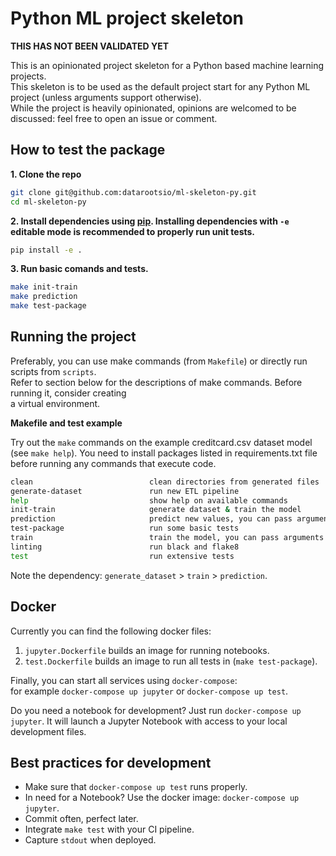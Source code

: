 # Python ML project skeleton

**THIS HAS NOT BEEN VALIDATED YET**

This is an opinionated project skeleton for a Python based machine learning projects.  
This skeleton is to be used as the default project start for any Python ML project (unless arguments support otherwise).  
While the project is heavily opinionated, opinions are welcomed to be discussed: feel free to open an issue or comment.

## How to test the package

**1. Clone the repo**

```bash
git clone git@github.com:datarootsio/ml-skeleton-py.git
cd ml-skeleton-py
```

**2. Install dependencies using [pip](https://pip.pypa.io/en/stable/installing/). Installing dependencies with `-e` 
editable mode is recommended to properly run unit tests.**

```bash
pip install -e .
```

**3. Run basic comands and tests.**

```bash
make init-train
make prediction
make test-package
```

## Running the project

Preferably, you can use make commands (from `Makefile`) or directly run scripts from `scripts`.  
Refer to section below for the descriptions of make commands. Before running it, consider creating  
a virtual environment.  

**Makefile and test example**

Try out the `make` commands on the example creditcard.csv dataset model (see `make help`).
You need to install packages listed in requirements.txt file before running any commands that execute code.

```sh
clean                          clean directories from generated files
generate-dataset               run new ETL pipeline
help                           show help on available commands
init-train                     generate dataset & train the model
prediction                     predict new values, you can pass arguments as follows: make ARGS="--foo 10 --bar 20" prediction
test-package                   run some basic tests
train                          train the model, you can pass arguments as follows: make ARGS="--foo 10 --bar 20" train
linting                        run black and flake8
test                           run extensive tests
```

Note the dependency: `generate_dataset` > `train` > `prediction`.

## Docker

Currently you can find the following docker files:  
1. `jupyter.Dockerfile` builds an image for running notebooks.  
2. `test.Dockerfile` builds an image to run all tests in (`make test-package`).

Finally, you can start all services using `docker-compose`:  
for example `docker-compose up jupyter` or `docker-compose up test`.  

Do you need a notebook for development? Just run `docker-compose up jupyter`. It will launch a Jupyter Notebook 
with access to your local development files.

## Best practices for development

- Make sure that `docker-compose up test` runs properly.  
- In need for a Notebook? Use the docker image: `docker-compose up jupyter`.
- Commit often, perfect later.
- Integrate `make test` with your CI pipeline.
- Capture `stdout` when deployed.


<!-- ## Scope

There are several things we cover using this skeleton, including:
1. predefined project structure (directories and scripts)
2. example scripts for model training, predictions, model explanation, and modeling report
3. generation of metadata used to ease model reproducibility and report generation
4. assist creation of deployable solution, e.g. using Flask, Docker etc.
5. check if the project includes necessary report files and tests (unit test coverage)
... (this list will be extended)

## Overview project structure

We want to ensure each project follows (roughly) the same structure, according to best practices:

```
.
├── data
│   ├── predictions
│   ├── raw
│   ├── staging
│   └── transformed
├── docker
├── models
│   └── metadata
├── notebooks
├── openapi
├── reports
├── scripts
├── src
│   ├── app
│   ├── etl
│   ├── helpers
│   └── model
├── tests
```

### data/

Location for data in various shapes. Directories for storing data:  
`raw` - contains original dataset, which should always be considered **immutable**.    
`staging` - data obtained after preprocessing - cleaning, merging, filtering etc.  
`transformed` - data ready for modeling (dataset containing features and label).  
`predictions` - for storing predictions calculated using the model.   

For larger projects, where it's infeasible to have project specific datasets within the project structure,  
make sure to update the configuration and connectors to reflect as much.

### models/

Location for saving serialized models. Make sure that the serialized version is of a reasonable size  
(e.g., do not include training data in the model object). For every modelm metadata will be stored in `models/metadata`.  
Metadata is very important as it should support model reproducibility and report generation.  
You can find more details on metadata description in following section.

### notebooks/

Location to save notebooks used for data and model exploration.  
Reporting notebooks are here placed by default, with default content.  
They can be exported to `reports` as HTML/PDF etc.

### openapi/

OpenAPI specs used to deploy the prediction endpoint. From the root of the project you can run `python scripts/api/py`
to deploy the prediction endpoint. Likewise you can run it using `docker-compose up api`. 
Note that `connexxion` will open a SwaggerUI at `/ui` where you can inspect the endpoint specs. 

### reports/

Location for reports and files necessary to reproduce report generation. Any format of reports can be used.  
We provide report templates as notebooks. Notebooks are chosen because users are familiar with them and  
interactivity is supported (HTML). At least explorative and delivery report are expected.  
Note that `make test` will not error if reports are not included, but will instead issue a warning.

### scripts/

Python scripts that expose functionality from `src`. The idea is that source can be freely changed, and those scripts  
should preferably stay the same, or not changed much. They can be run manually, from `Makefile`,  
but also represent example scripts that can be passed to Spark job, (e.g. with spark-submit, in case we use Spark).

### ml_skeleton_py/

This directory should contain the logic for the model (training & prediction), ETL, helpers and potential apps.  
All source code relevant to a packaged and deployable delivery should be contained in this folder.

Two scripts must exist in this directory:
1. `model/train.py` - trains the model, saves it and generates metadata
2. `model/predict.py` - calculates predictions for new data

### tests/

This directory contains the unittests by which you test your helper functions and coded logic.


## Running the project

Preferably, you can use make commands (from `Makefile`) or directly run scripts from `scripts`.  
Refer to section below for the descriptions of make commands. Before running it, consider creating  
a virtual environment.  

First install `mlmonkey` and then dependencies listed in `requirements.txt`.    
You can `pip install` `mlmonkey` directly from here: https://gitlab.com/dataroots-public/mlmonkey.git.


## Makefile and test example

Try out the `make` commands on the example iris dataset model (see `make help`).
You need to install packages listed in requirements.txt file before running any commands that execute code.

```sh
api                            start flask server, you can pass arguments as follows: make ARGS="--foo 10 --bar 20" deploy-endpoint
count-report-files             count the number of present report files
count-test-files               count the number of present test files
generate-dataset               run new ETL pipeline
help                           show help on available commands
init-train                     generate dataset & train the model
prediction                     predict new values, you can pass arguments as follows: make ARGS="--foo 10 --bar 20" prediction
spark-zip                      build the dependency zip file to submit with a spark job
test                           run extensive tests
tox                            run tox tests
train                          train the model, you can pass arguments as follows: make ARGS="--foo 10 --bar 20" train
```

Note the dependency: `generate_dataset` > `train` > `prediction`.


## Example scripts

In the `src` directory, we provide basic examples of scripts for generating features dataset,  
training, calculating predictions, and model explanations. After running the `train.py` script, model and metadata  
will be saved in the `models` directory.  

## Model metadata

After training the model, metadata are being generated, using helper methods  from `mlmonkey` package.  
For details on how metadata are generated, refer to documentation of that package.

## Deploying the API

Calling `make api` will start a Flask based API (implemented in `connexion`) which calculates predictions for new data.  
The API is defined in `scripts/api.py` and simply implements the specification in `openapi/prediction-api.yaml`.

## Report example

Within `report` directory, you can find example of modeling report, in notebook format.  
The report contains sections that should preferably exist in the report, as well as examples  
of textual content and visualizations. 


## Docker

Currently you can find the following docker files:  
1. `Dockerfile.jupyter` builds an image for running notebooks.  
2. `Dockerfile.api` builds an image for starting an API endpoint.
3. `Dockerfile.test` builds an image to run all tests in (`make test`).

Finally, you can start all services using `docker-compose`:  
for example `docker-compose up jupyter`, `docker-compose up api` or `docker-compose up test`.  

Do you need a notebook for development? Just run `docker-compose up jupyter`. It will launch a Jupyter Notebook 
with access to you local development files.

## Best practices for development

- Make sure that `make test` and/or `docker-compose up test` runs properly.  
- In need for a Notebook? Use the docker image: `docker-compose up jupyter`.
- Commit often, perfect later.
- Integrate `make test` with your CI pipeline.
- Capture `stdout` when deployed.

## Project configuration

Environment variables for the project can be specified in `.env` file,
in project root. These variables will be read by dotenv package.  
For example, you can set variables defined in `src/settings.py`, such as
`MODEL_DIR = /your/path/to/the/model/`.  

Logging can be adjusted in source init script (output location, verbosity level etc).      
Verbosity is read from environment variable `LOG_LEVEL`, and use `WARNING` if such variable is not defined.  

## Spark

See the Makefile for some logic to build a Spark dep file (example TBD.

## Prerequisites

If you are about to use graphviz in your project (example is given in template modeling report),  
you should install graphviz software in your system (not just the python package).  
On Linux you can use: `sudo apt-get install graphviz`, for Mac `brew install graphviz`.  
Graphs can be specified in code using Python API, but also specified in separate (.gv) file. -->